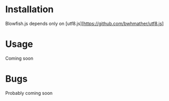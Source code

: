 



Installation
=============

Blowfish.js depends only on [utf8.js][https://github.com/bwhmather/utf8.js]


Usage
======

Coming soon

Bugs
=====

Probably coming soon

